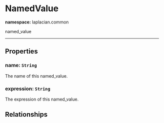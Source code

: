 # **NamedValue**
**namespace:** laplacian.common

named_value



---

## Properties

### name: `String`
The name of this named_value.

### expression: `String`
The expression of this named_value.

## Relationships